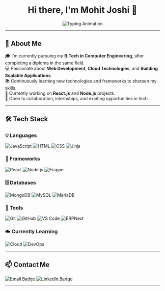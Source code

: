 <h1 align="center">Hi there, I'm Mohit Joshi 👋</h1>


<p align="center">
  <img src="https://readme-typing-svg.demolab.com?font=Fira+Code&size=22&duration=3000&pause=1000&center=true&vCenter=true&width=1000&lines=Exploring+Code+%7C+Building+Products+%7C+Growing+as+a+Full+Stack+Developer" alt="Typing Animation" />
</p>



---

## 🚀 About Me

🎓 I’m currently pursuing my **B.Tech in Computer Engineering**, after completing a diploma in the same field.  
💻 Passionate about **Web Development**, **Cloud Technologies**, and **Building Scalable Applications**.  
📚 Continuously learning new technologies and frameworks to sharpen my skills.  
🌱 Currently working on **React.js** and **Node.js** projects.  
🤝 Open to collaboration, internships, and exciting opportunities in tech.

---

## 🛠️ Tech Stack

### 💡 Languages  
![JavaScript](https://img.shields.io/badge/JAVASCRIPT-F7DF1E?style=for-the-badge&logo=javascript&logoColor=black)
![HTML](https://img.shields.io/badge/HTML5-E34F26?style=for-the-badge&logo=html5&logoColor=white)
![CSS](https://img.shields.io/badge/CSS3-1572B6?style=for-the-badge&logo=css3&logoColor=white)
![Jinja](https://img.shields.io/badge/JINJA-B41717?style=for-the-badge&logo=jinja&logoColor=white)

### 🧱 Frameworks  
![React](https://img.shields.io/badge/REACT-20232A?style=for-the-badge&logo=react&logoColor=61DAFB)
![Node.js](https://img.shields.io/badge/NODE.JS-339933?style=for-the-badge&logo=node.js&logoColor=white)
![Frappe](https://img.shields.io/badge/FRAPPE-5271FF?style=for-the-badge&logo=frappe&logoColor=white)

### 🗄️ Databases  
![MongoDB](https://img.shields.io/badge/MONGODB-47A248?style=for-the-badge&logo=mongodb&logoColor=white)
![MySQL](https://img.shields.io/badge/MYSQL-005C84?style=for-the-badge&logo=mysql&logoColor=white)
![MariaDB](https://img.shields.io/badge/MARIADB-003545?style=for-the-badge&logo=mariadb&logoColor=white)

### 🔧 Tools  
![Git](https://img.shields.io/badge/GIT-F05032?style=for-the-badge&logo=git&logoColor=white)
![GitHub](https://img.shields.io/badge/GITHUB-181717?style=for-the-badge&logo=github&logoColor=white)
![VS Code](https://img.shields.io/badge/VSCODE-007ACC?style=for-the-badge&logo=visual-studio-code&logoColor=white)
![ERPNext](https://img.shields.io/badge/ERPNEXT-3E82F7?style=for-the-badge&logo=frappe&logoColor=white)

### ☁️ Currently Learning  
![Cloud](https://img.shields.io/badge/CLOUD_ENGINEERING-0A66C2?style=for-the-badge&logo=cloudflare&logoColor=white)
![DevOps](https://img.shields.io/badge/DEVOPS-FF6C37?style=for-the-badge&logo=azuredevops&logoColor=white)

---

## 📫 Contact Me

<p align="left">
  <!-- Email -->
  <a href="mailto:mohitjoshi494@gmail.com" target="_blank">
    <img src="https://img.shields.io/badge/Email-D14836?style=for-the-badge&logo=gmail&logoColor=white" alt="Email Badge"/>
  </a>
  <!-- LinkedIn -->
  <a href="https://www.linkedin.com/in/mohit-josii" target="_blank">
    <img src="https://img.shields.io/badge/LinkedIn-0A66C2?style=for-the-badge&logo=linkedin&logoColor=white" alt="LinkedIn Badge"/>
  </a>
  <!-- Portfolio / Website -->
</p>

---
